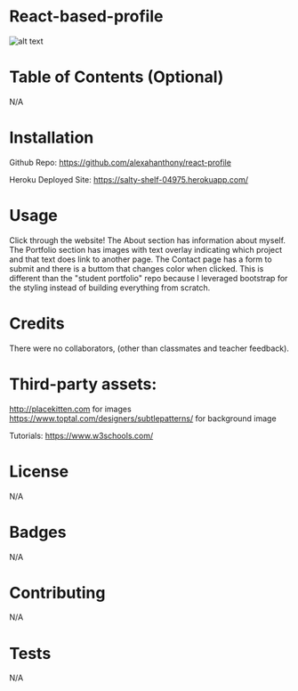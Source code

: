 # React-based-profile

![alt text](./assets/Images/screenshotreadme.png)

# Table of Contents (Optional)
N/A

# Installation
Github Repo: https://github.com/alexahanthony/react-profile 

Heroku Deployed Site: https://salty-shelf-04975.herokuapp.com/

# Usage
Click through the website! The About section has information about myself. The Portfolio section has images with text overlay indicating which project and that text does link to another page. The Contact page has a form to submit and there is a buttom that changes color when clicked. This is different than the "student portfolio" repo because I leveraged bootstrap for the styling instead of building everything from scratch. 

# Credits
There were no collaborators, (other than classmates and teacher feedback).

# Third-party assets: 
http://placekitten.com for images
https://www.toptal.com/designers/subtlepatterns/ for background image

Tutorials: https://www.w3schools.com/

# License
N/A

# Badges
N/A

# Contributing
N/A

# Tests
N/A
